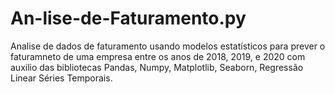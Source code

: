 # An-lise-de-Faturamento.py
Analise de dados de faturamento usando modelos estatísticos para prever o faturamneto de uma empresa entre os anos de 2018, 2019, e 2020 com auxilio das bibliotecas Pandas, Numpy, Matplotlib, Seaborn, Regressão Linear Séries Temporais.
